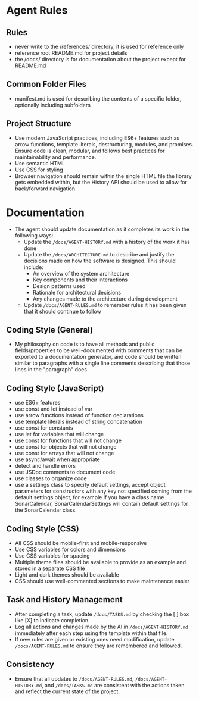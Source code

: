 # Agent Rules

## Rules
- never write to the /references/ directory, it is used for reference only
- reference root README.md for project details
- the /docs/ directory is for documentation about the project except for README.md

## Common Folder Files
- manifest.md is used for describing the contents of a specific folder, optionally including subfolders

## Project Structure
- Use modern JavaScript practices, including ES6+ features such as arrow functions, template literals, destructuring, modules, and promises. Ensure code is clean, modular, and follows best practices for maintainability and performance.
- Use semantic HTML
- Use CSS for styling
- Browser navigation should remain within the single HTML file the library gets embedded within, but the History API should be used to allow for back/forward navigation

# Documentation
- The agent should update documentation as it completes its work in the following ways:
  - Update the `/docs/AGENT-HISTORY.md` with a history of the work it has done
  - Update the `/docs/ARCHITECTURE.md` to describe and justify the decisions made on how the software is designed. This should include:
    - An overview of the system architecture
    - Key components and their interactions
    - Design patterns used
    - Rationale for architectural decisions
    - Any changes made to the architecture during development
  - Update `/docs/AGENT-RULES.md` to remember rules it has been given that it should continue to follow

## Coding Style (General)
- My philosophy on code is to have all methods and public fields/properties to be well-documented with comments that can be exported to a documentation generator, and code should be written similar to paragraphs with a single line comments describing that those lines in the "paragraph" does

## Coding Style (JavaScript)
- use ES6+ features
- use const and let instead of var
- use arrow functions instead of function declarations
- use template literals instead of string concatenation
- use const for constants
- use let for variables that will change
- use const for functions that will not change
- use const for objects that will not change
- use const for arrays that will not change
- use async/await when appropriate
- detect and handle errors
- use JSDoc comments to document code
- use classes to organize code
- use a settings class to specify default settings, accept object parameters for constructors with any key not specified coming from the default settings object, for example if you have a class name SonarCalendar, SonarCalendarSettings will contain default settings for the SonarCalendar class.

## Coding Style (CSS)
- All CSS should be mobile-first and mobile-responsive
- Use CSS variables for colors and dimensions
- Use CSS variables for spacing
- Multiple theme files should be available to provide as an example and stored in a separate CSS file
- Light and dark themes should be available
- CSS should use well-commented sections to make maintenance easier

## Task and History Management
- After completing a task, update `/docs/TASKS.md` by checking the [ ] box like [X] to indicate completion.
- Log all actions and changes made by the AI in `/docs/AGENT-HISTORY.md` immediately after each step using the template within that file.
- If new rules are given or existing ones need modification, update `/docs/AGENT-RULES.md` to ensure they are remembered and followed.

## Consistency
- Ensure that all updates to `/docs/AGENT-RULES.md`, `/docs/AGENT-HISTORY.md`, and `/docs/TASKS.md` are consistent with the actions taken and reflect the current state of the project.

